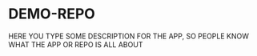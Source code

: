 # DEMO-REPO

HERE YOU TYPE SOME DESCRIPTION FOR THE APP, SO PEOPLE KNOW WHAT THE APP OR REPO IS ALL ABOUT
